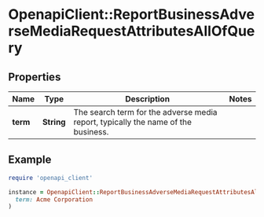 # OpenapiClient::ReportBusinessAdverseMediaRequestAttributesAllOfQuery

## Properties

| Name | Type | Description | Notes |
| ---- | ---- | ----------- | ----- |
| **term** | **String** | The search term for the adverse media report, typically the name of the business. |  |

## Example

```ruby
require 'openapi_client'

instance = OpenapiClient::ReportBusinessAdverseMediaRequestAttributesAllOfQuery.new(
  term: Acme Corporation
)
```

